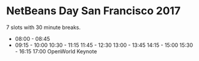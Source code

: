 # NetBeans Day San Francisco 2017

7 slots with 30 minute breaks.

   * 08:00 - 08:45
   * 09:15 - 10:00
10:30 - 11:15
11:45 - 12:30
13:00 - 13:45
14:15 - 15:00
15:30 - 16:15
17:00 OpenWorld Keynote
